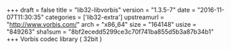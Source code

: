 +++
draft = false
title = "lib32-libvorbis"
version = "1.3.5-7"
date = "2016-11-07T11:30:35"
categories = ['lib32-extra']
upstreamurl = "http://www.vorbis.com/"
arch = "x86_64"
size = "164148"
usize = "849263"
sha1sum = "8bf2ecedd5299ce3c70f741ba855d5b3a87b34b1"
+++
Vorbis codec library ( 32bit )